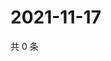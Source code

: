 # 2021-11-17

共 0 条

<!-- BEGIN WEIBO -->
<!-- 最后更新时间 Wed Nov 17 2021 17:11:41 GMT+0800 (China Standard Time) -->

<!-- END WEIBO -->
